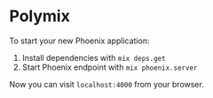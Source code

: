 # Polymix

To start your new Phoenix application:

1. Install dependencies with `mix deps.get`
2. Start Phoenix endpoint with `mix phoenix.server`

Now you can visit `localhost:4000` from your browser.

